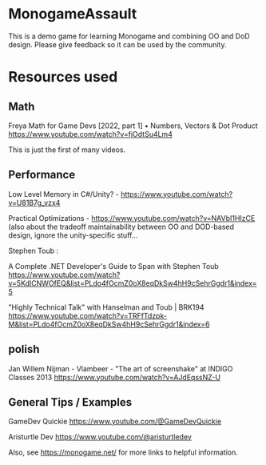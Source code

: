 # MonogameAssault

This is a demo game for learning Monogame and combining OO and DoD design. Please give feedback so it can be used by the community.

# Resources used

## Math

Freya
Math for Game Devs [2022, part 1] • Numbers, Vectors & Dot Product https://www.youtube.com/watch?v=fjOdtSu4Lm4

This is just the first of many videos.

## Performance
Low Level Memory in C#/Unity? - https://www.youtube.com/watch?v=U81B7g_vzx4

Practical Optimizations - https://www.youtube.com/watch?v=NAVbI1HIzCE (also about the tradeoff maintainability between OO and DOD-based design, ignore the unity-specific stuff...

Stephen Toub :

A Complete .NET Developer's Guide to Span with Stephen Toub https://www.youtube.com/watch?v=5KdICNWOfEQ&list=PLdo4fOcmZ0oX8eqDkSw4hH9cSehrGgdr1&index=5 

"Highly Technical Talk" with Hanselman and Toub | BRK194 https://www.youtube.com/watch?v=TRFfTdzpk-M&list=PLdo4fOcmZ0oX8eqDkSw4hH9cSehrGgdr1&index=6


## polish

Jan Willem Nijman - Vlambeer - "The art of screenshake" at INDIGO Classes 2013 https://www.youtube.com/watch?v=AJdEqssNZ-U

## General Tips / Examples

GameDev Quickie https://www.youtube.com/@GameDevQuickie 

Aristurtle Dev https://www.youtube.com/@aristurtledev

Also, see https://monogame.net/ for more links to helpful information.


